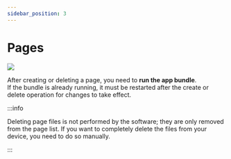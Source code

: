```yaml
---
sidebar_position: 3
---
```


# Pages

![](/img/pages.gif)

After creating or deleting a page, you need to **run the app bundle**.  
If the bundle is already running, it must be restarted after the create or delete operation for changes to take effect.

:::info

Deleting page files is not performed by the software; they are only removed from the page list.
If you want to completely delete the files from your device, you need to do so manually.

:::
